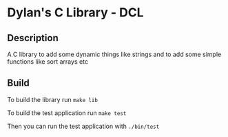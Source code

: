 # Dylan's C Library - DCL

## Description

A C library to add some dynamic things like strings and to add some simple functions like sort arrays etc

## Build

To build the library run `make lib`

To build the test application run `make test`

Then you can run the test application with `./bin/test`
